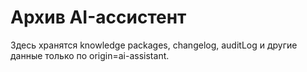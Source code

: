 # Архив AI-ассистент

Здесь хранятся knowledge packages, changelog, auditLog и другие данные только по origin=ai-assistant.
